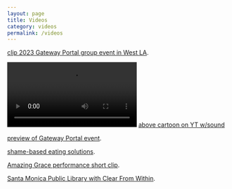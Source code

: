 ```yaml
---
layout: page
title: Videos
category: videos
permalink: /videos
---
```


<!-- ![](assets/img/CD_Toon_cmprs.mp4) -->
<!-- <video src="assets/img/CD_Toon_cmprs.mp4" width="1920/3" height="896/3" controls></video> -->
[clip 2023 Gateway Portal group event in West LA](https://www.instagram.com/reel/Cxx0HuYryEv/).

![](assets/img/CD_Toon_cmprs_mp3Audio.mp4)
[above cartoon on YT w/sound](https://youtu.be/ti6rjyKzUec)

[preview of Gateway Portal event](https://www.instagram.com/reel/Cxs1xMyLJjz/).

[shame-based eating solutions](https://www.instagram.com/reel/Cx-kcddrATN/).

[Amazing Grace performance short clip](https://www.instagram.com/reel/CyEA0jlrT00/).

[Santa Monica Public Library with Clear From Within](https://youtu.be/KrgYSxGSdxQ?si=LSz_aZtdUNFP5jE0).